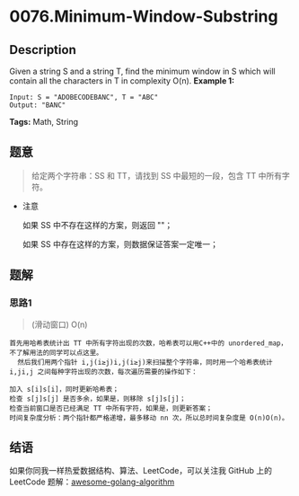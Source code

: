 # 0076.Minimum-Window-Substring

## Description

Given a string S and a string T, find the minimum window in S which will contain all the characters in T in complexity O\(n\). **Example 1:**

```text
Input: S = "ADOBECODEBANC", T = "ABC"
Output: "BANC"
```

**Tags:** Math, String

## 题意

> 给定两个字符串：SS 和 TT，请找到 SS 中最短的一段，包含 TT 中所有字符。

* 注意

  如果 SS 中不存在这样的方案，则返回 ""；

  如果 SS 中存在这样的方案，则数据保证答案一定唯一；

## 题解

### 思路1

> \(滑动窗口\) O\(n\)

```text
首先用哈希表统计出 TT 中所有字符出现的次数，哈希表可以用C++中的 unordered_map，不了解用法的同学可以点这里。
  然后我们用两个指针 i,j(i≥j)i,j(i≥j)来扫描整个字符串，同时用一个哈希表统计 i,ji,j 之间每种字符出现的次数，每次遍历需要的操作如下：

加入 s[i]s[i]，同时更新哈希表；
检查 s[j]s[j] 是否多余，如果是，则移除 s[j]s[j]；
检查当前窗口是否已经满足 TT 中所有字符，如果是，则更新答案；
时间复杂度分析：两个指针都严格递增，最多移动 nn 次，所以总时间复杂度是 O(n)O(n)。
```

## 结语

如果你同我一样热爱数据结构、算法、LeetCode，可以关注我 GitHub 上的 LeetCode 题解：[awesome-golang-algorithm](https://github.com/kylesliu/awesome-golang-algorithm)

